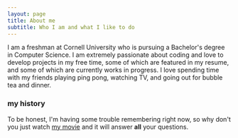 ```yaml
---
layout: page
title: About me
subtitle: Who I am and what I like to do
---
```


I am a freshman at Cornell University who is pursuing a Bachelor's degree in Computer Science. I am extremely passionate about coding and love to develop projects in my free time, some of which are featured in my resume, and some of which are currently works in progress. I love spending time with my friends playing ping pong, watching TV, and going out for bubble tea and dinner.

### my history

To be honest, I'm having some trouble remembering right now, so why don't you just watch [my movie](http://en.wikipedia.org/wiki/The_Princess_Bride_%28film%29) and it will answer **all** your questions.
